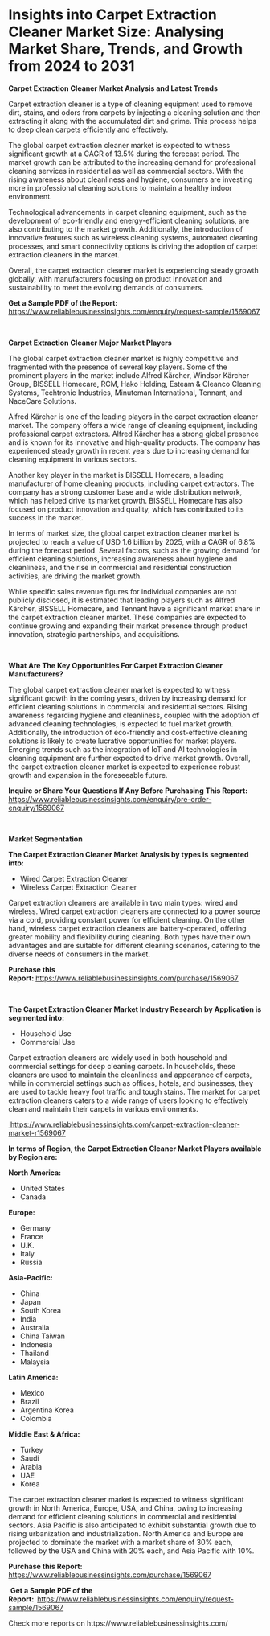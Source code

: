 <p><h1>Insights into Carpet Extraction Cleaner Market Size: Analysing Market Share, Trends, and Growth from 2024 to 2031</h1></p><p><strong>Carpet Extraction Cleaner Market Analysis and Latest Trends</strong></p>
<p><p>Carpet extraction cleaner is a type of cleaning equipment used to remove dirt, stains, and odors from carpets by injecting a cleaning solution and then extracting it along with the accumulated dirt and grime. This process helps to deep clean carpets efficiently and effectively.</p><p>The global carpet extraction cleaner market is expected to witness significant growth at a CAGR of 13.5% during the forecast period. The market growth can be attributed to the increasing demand for professional cleaning services in residential as well as commercial sectors. With the rising awareness about cleanliness and hygiene, consumers are investing more in professional cleaning solutions to maintain a healthy indoor environment.</p><p>Technological advancements in carpet cleaning equipment, such as the development of eco-friendly and energy-efficient cleaning solutions, are also contributing to the market growth. Additionally, the introduction of innovative features such as wireless cleaning systems, automated cleaning processes, and smart connectivity options is driving the adoption of carpet extraction cleaners in the market.</p><p>Overall, the carpet extraction cleaner market is experiencing steady growth globally, with manufacturers focusing on product innovation and sustainability to meet the evolving demands of consumers.</p></p>
<p><strong>Get a Sample PDF of the Report:&nbsp;</strong> <a href="https://www.reliablebusinessinsights.com/enquiry/request-sample/1569067">https://www.reliablebusinessinsights.com/enquiry/request-sample/1569067</a></p>
<p>&nbsp;</p>
<p><strong>Carpet Extraction Cleaner Major Market Players</strong></p>
<p><p>The global carpet extraction cleaner market is highly competitive and fragmented with the presence of several key players. Some of the prominent players in the market include Alfred Kärcher, Windsor Kärcher Group, BISSELL Homecare, RCM, Hako Holding, Esteam & Cleanco Cleaning Systems, Techtronic Industries, Minuteman International, Tennant, and NaceCare Solutions.</p><p>Alfred Kärcher is one of the leading players in the carpet extraction cleaner market. The company offers a wide range of cleaning equipment, including professional carpet extractors. Alfred Kärcher has a strong global presence and is known for its innovative and high-quality products. The company has experienced steady growth in recent years due to increasing demand for cleaning equipment in various sectors.</p><p>Another key player in the market is BISSELL Homecare, a leading manufacturer of home cleaning products, including carpet extractors. The company has a strong customer base and a wide distribution network, which has helped drive its market growth. BISSELL Homecare has also focused on product innovation and quality, which has contributed to its success in the market.</p><p>In terms of market size, the global carpet extraction cleaner market is projected to reach a value of USD 1.6 billion by 2025, with a CAGR of 6.8% during the forecast period. Several factors, such as the growing demand for efficient cleaning solutions, increasing awareness about hygiene and cleanliness, and the rise in commercial and residential construction activities, are driving the market growth.</p><p>While specific sales revenue figures for individual companies are not publicly disclosed, it is estimated that leading players such as Alfred Kärcher, BISSELL Homecare, and Tennant have a significant market share in the carpet extraction cleaner market. These companies are expected to continue growing and expanding their market presence through product innovation, strategic partnerships, and acquisitions.</p></p>
<p>&nbsp;</p>
<p><strong>What Are The Key Opportunities For Carpet Extraction Cleaner Manufacturers?</strong></p>
<p><p>The global carpet extraction cleaner market is expected to witness significant growth in the coming years, driven by increasing demand for efficient cleaning solutions in commercial and residential sectors. Rising awareness regarding hygiene and cleanliness, coupled with the adoption of advanced cleaning technologies, is expected to fuel market growth. Additionally, the introduction of eco-friendly and cost-effective cleaning solutions is likely to create lucrative opportunities for market players. Emerging trends such as the integration of IoT and AI technologies in cleaning equipment are further expected to drive market growth. Overall, the carpet extraction cleaner market is expected to experience robust growth and expansion in the foreseeable future.</p></p>
<p><strong>Inquire or Share Your Questions If Any Before Purchasing This Report:</strong> <a href="https://www.reliablebusinessinsights.com/enquiry/pre-order-enquiry/1569067">https://www.reliablebusinessinsights.com/enquiry/pre-order-enquiry/1569067</a></p>
<p>&nbsp;</p>
<p><strong>Market Segmentation</strong></p>
<p><strong>The Carpet Extraction Cleaner Market Analysis by types is segmented into:</strong></p>
<p><ul><li>Wired Carpet Extraction Cleaner</li><li>Wireless Carpet Extraction Cleaner</li></ul></p>
<p><p>Carpet extraction cleaners are available in two main types: wired and wireless. Wired carpet extraction cleaners are connected to a power source via a cord, providing constant power for efficient cleaning. On the other hand, wireless carpet extraction cleaners are battery-operated, offering greater mobility and flexibility during cleaning. Both types have their own advantages and are suitable for different cleaning scenarios, catering to the diverse needs of consumers in the market.</p></p>
<p><strong>Purchase this Report:&nbsp;</strong><a href="https://www.reliablebusinessinsights.com/purchase/1569067">https://www.reliablebusinessinsights.com/purchase/1569067</a></p>
<p>&nbsp;</p>
<p><strong>The Carpet Extraction Cleaner Market Industry Research by Application is segmented into:</strong></p>
<p><ul><li>Household Use</li><li>Commercial Use</li></ul></p>
<p><p>Carpet extraction cleaners are widely used in both household and commercial settings for deep cleaning carpets. In households, these cleaners are used to maintain the cleanliness and appearance of carpets, while in commercial settings such as offices, hotels, and businesses, they are used to tackle heavy foot traffic and tough stains. The market for carpet extraction cleaners caters to a wide range of users looking to effectively clean and maintain their carpets in various environments.</p></p>
<p><a href="https://www.reliablebusinessinsights.com/carpet-extraction-cleaner-market-r1569067">&nbsp;https://www.reliablebusinessinsights.com/carpet-extraction-cleaner-market-r1569067</a></p>
<p><strong>In terms of Region, the Carpet Extraction Cleaner Market Players available by Region are:</strong></p>
<p>
    <p> <strong> North America: </strong>
        <ul>
            <li>United States</li>
            <li>Canada</li>
        </ul>
        </p> 
    <p> <strong> Europe: </strong>
        <ul>
            <li>Germany</li>
            <li>France</li>
            <li>U.K.</li>
            <li>Italy</li>
            <li>Russia</li>
        </ul>
        </p> 
    <p> <strong> Asia-Pacific: </strong>
        <ul>
            <li>China</li>
            <li>Japan</li>
            <li>South Korea</li>
            <li>India</li>
            <li>Australia</li>
            <li>China Taiwan</li>
            <li>Indonesia</li>
            <li>Thailand</li>
            <li>Malaysia</li>
        </ul>
        </p> 
    <p> <strong> Latin America: </strong>
        <ul>
            <li>Mexico</li>
            <li>Brazil</li>
            <li>Argentina Korea</li>
            <li>Colombia</li>
        </ul>
        </p> 
    <p> <strong> Middle East & Africa: </strong>
        <ul>
            <li>Turkey</li>
            <li>Saudi</li>
            <li>Arabia</li>
            <li>UAE</li>
            <li>Korea</li>
        </ul>
    </p>
    </p>
<p><p>The carpet extraction cleaner market is expected to witness significant growth in North America, Europe, USA, and China, owing to increasing demand for efficient cleaning solutions in commercial and residential sectors. Asia Pacific is also anticipated to exhibit substantial growth due to rising urbanization and industrialization. North America and Europe are projected to dominate the market with a market share of 30% each, followed by the USA and China with 20% each, and Asia Pacific with 10%.</p></p>
<p><strong>Purchase this Report: </strong><a href="https://www.reliablebusinessinsights.com/purchase/1569067">https://www.reliablebusinessinsights.com/purchase/1569067</a></p>
<p>&nbsp;<strong>Get a Sample PDF of the Report:&nbsp;&nbsp;</strong><a href="https://www.reliablebusinessinsights.com/enquiry/request-sample/1569067">https://www.reliablebusinessinsights.com/enquiry/request-sample/1569067</a></p>
<p><strong></strong></p>
<p>Check more reports on https://www.reliablebusinessinsights.com/</p>